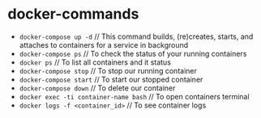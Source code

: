 # docker-commands
- `docker-compose up -d`
// This command builds, (re)creates, starts, and attaches to containers for a service in background
- `docker-compose ps` // To check the status of your running containers
- `docker ps` // To list all containers and it status
- `docker-compose stop` // To stop our running container
- `docker-compose start` // To start our stopped container
- `docker-compose down` // To delete our container
- `docker exec -ti container-name bash` // To open containers terminal
- `docker logs -f <container_id>` // To see container logs
